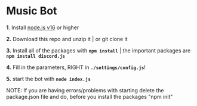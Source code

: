 # Music Bot

**1**. Install [node.js v16](https://nodejs.org/en/) or higher

**2.** Download this repo and unzip it | or git clone it

**3.** Install all of the packages with **`npm install`** | the important packages are **`npm install discord.js`**

**4.** Fill in the parameters, RIGHT in **`./settings/config.js`**!


**5.** start the bot with **`node index.js`**

NOTE:
If you are having errors/problems with starting delete the package.json file and do, before you install the packages "npm init"
